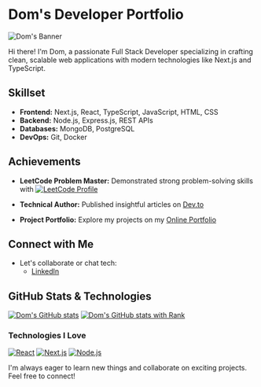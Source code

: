 # Dom's Developer Portfolio

![Dom's Banner](https://github.com/dom557/dom557/assets/124943524/9a945f09-6186-4b6a-a16f-2e4578165019)

Hi there! I'm Dom, a passionate Full Stack Developer specializing in crafting clean, scalable web applications with modern technologies like Next.js and TypeScript.

## Skillset

- **Frontend:** Next.js, React, TypeScript, JavaScript, HTML, CSS
- **Backend:** Node.js, Express.js, REST APIs
- **Databases:** MongoDB, PostgreSQL
- **DevOps:** Git, Docker

## Achievements

- **LeetCode Problem Master:** Demonstrated strong problem-solving skills with [![LeetCode Profile](https://img.shields.io/badge/LeetCode-dom557-yellow.svg?style=flat-square&logo=leetcode)](https://leetcode.com/dom557/)

- **Technical Author:** Published insightful articles on [Dev.to](https://dev.to/dom557)
- **Project Portfolio:** Explore my projects on my [Online Portfolio](https://abahazem-portfolio.vercel.app/)

## Connect with Me

- Let's collaborate or chat tech:
  - [LinkedIn](https://rb.gy/445t9)

## GitHub Stats & Technologies

[![Dom's GitHub stats](https://github-readme-stats.vercel.app/api?username=dom557&show_icons=true&theme=radical)](https://github.com/dom557)
[![Dom's GitHub stats with Rank](https://github-readme-stats.vercel.app/api?username=dom557&show_icons=true&hide_rank=false&rank_icon=percentile&theme=radical)](https://github.com/dom557)

### Technologies I Love

[![React](https://img.shields.io/badge/React-18.2.0-brightgreen.svg?style=flat-square)](https://reactjs.org/)
[![Next.js](https://img.shields.io/badge/Next.js-13.2.3-brightgreen.svg?style=flat-square)](https://nextjs.org/)
[![Node.js](https://img.shields.io/badge/Node.js-v18.x-lightgreen.svg?style=flat-square)](https://nodejs.org/)

I'm always eager to learn new things and collaborate on exciting projects. Feel free to connect!
